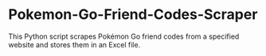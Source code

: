 # Pokemon-Go-Friend-Codes-Scraper
This Python script scrapes Pokémon Go friend codes from a specified website and stores them in an Excel file.
